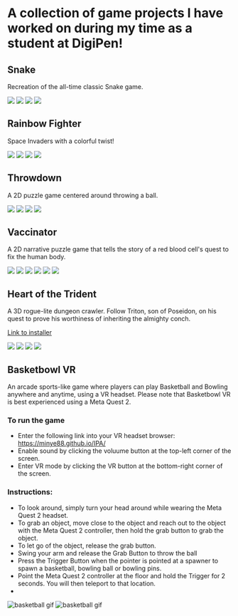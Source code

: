 # A collection of game projects I have worked on during my time as a student at DigiPen!

## Snake
Recreation of the all-time classic Snake game.

![](/Screenshots/snake1.PNG)
![](/Screenshots/snake2.PNG)
![](/Screenshots/snake3.PNG)
![](/Screenshots/snake4.PNG)

## Rainbow Fighter
Space Invaders with a colorful twist! 

![](/Screenshots/rainbowfighter1.PNG)
![](/Screenshots/rainbowfighter2.PNG)
![](/Screenshots/rainbowfighter3.PNG)
![](/Screenshots/rainbowfighter4.PNG)

## Throwdown
A 2D puzzle game centered around throwing a ball.

![](/Screenshots/throwdown1.PNG)
![](/Screenshots/throwdown2.PNG)
![](/Screenshots/throwdown3.PNG)
![](/Screenshots/throwdown4.PNG)

## Vaccinator
A 2D narrative puzzle game that tells the story of a red blood cell's quest to fix the human body.

![](/Screenshots/vaccinator1.PNG)
![](/Screenshots/vaccinator2.PNG)
![](/Screenshots/vaccinator3.PNG)
![](/Screenshots/vaccinator4.PNG)
![](/Screenshots/vaccinator5.PNG)
![](/Screenshots/vaccinator6.PNG)

## Heart of the Trident
A 3D rogue-lite dungeon crawler. Follow Triton, son of Poseidon, on his quest to prove his worthiness of inheriting the almighty conch.

[Link to installer](https://drive.google.com/file/d/117NUFuCDk1laaTeMvF7h4PWiw-NqHqKL/view?usp=share_link)

![](/Screenshots/hott1.PNG)
![](/Screenshots/hott2.PNG)
![](/Screenshots/hott3.PNG)
![](/Screenshots/hott4.PNG)

## Basketbowl VR
An arcade sports-like game where players can play Basketball and Bowling anywhere and anytime, using a VR headset. Please note that Basketbowl VR is best experienced using a Meta Quest 2.

### To run the game
- Enter the following link into your VR headset browser: https://minye88.github.io/IPA/
- Enable sound by clicking the voluume button at the top-left corner of the screen.
- Enter VR mode by clicking the VR button at the bottom-right corner of the screen.

### Instructions:
- To look around, simply turn your head around while wearing the Meta Quest 2 headset.
- To grab an object, move close to the object and reach out to the object with the Meta Quest 2 controller, then hold the grab button to grab the object.
- To let go of the object, release the grab button.
- Swing your arm and release the Grab Button to throw the ball
- Press the Trigger Button when the pointer is pointed at a spawner to spawn a basketball, bowling ball or bowling pins.
- Point the Meta Quest 2 controller at the floor and hold the Trigger for 2 seconds. You will then teleport to that location.
- 
![basketball gif](/Screenshots/basketball.gif)
![basketball gif](/Screenshots/bowling.gif)
 
  

